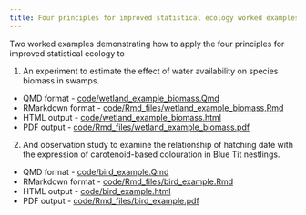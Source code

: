 ```yaml
---
title: Four principles for improved statistical ecology worked examples
---
```


Two worked examples demonstrating how to apply the four principles for improved statistical ecology to 

1. An experiment to estimate the effect of water availability on species biomass in swamps. 

  - QMD format - [code/wetland_example_biomass.Qmd](code/wetland_example_biomass.Qmd)
  - RMarkdown format - [code/Rmd_files/wetland_example_biomass.Rmd](code/Rmd_files/wetland_example_biomass.Rmd)
  - HTML output - [code/wetland_example_biomass.html](code/wetland_example_biomass.html)
  - PDF output - [code/Rmd_files/wetland_example_biomass.pdf](code/Rmd_files/wetland_example_biomass.pdf)
 

2. And observation study to examine the relationship of hatching date with the expression of carotenoid-based colouration in Blue Tit nestlings.

  - QMD format - [code/bird_example.Qmd](code/bird_example.Qmd)
  - RMarkdown format - [code/Rmd_files/bird_example.Rmd](code/Rmd_files/bird_example.Rmd)
  - HTML output - [code/bird_example.html](code/bird_example.html)
  - PDF output - [code/Rmd_files/bird_example.pdf](code/Rmd_files/bird_example.pdf)
 
